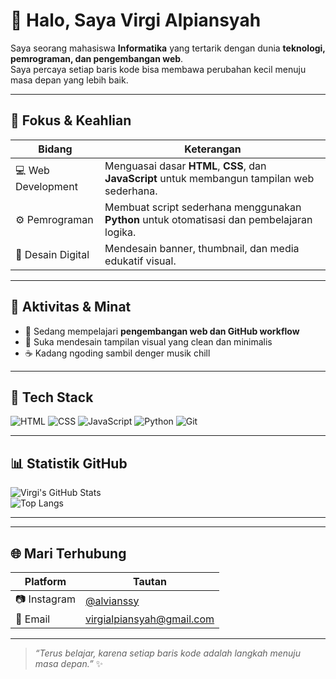 # 👋 Halo, Saya Virgi Alpiansyah  

Saya seorang mahasiswa **Informatika** yang tertarik dengan dunia **teknologi, pemrograman, dan pengembangan web**.  
Saya percaya setiap baris kode bisa membawa perubahan kecil menuju masa depan yang lebih baik.  

---

## 🎯 Fokus & Keahlian  

| Bidang | Keterangan |
|--------|-------------|
| 💻 Web Development | Menguasai dasar **HTML**, **CSS**, dan **JavaScript** untuk membangun tampilan web sederhana. |
| ⚙️ Pemrograman | Membuat script sederhana menggunakan **Python** untuk otomatisasi dan pembelajaran logika. |
| 🎨 Desain Digital | Mendesain banner, thumbnail, dan media edukatif visual. |

---

## 🌱 Aktivitas & Minat  

- 🔧 Sedang mempelajari **pengembangan web dan GitHub workflow**   
- 🎨 Suka mendesain tampilan visual yang clean dan minimalis  
- ☕ Kadang ngoding sambil denger musik chill  

---

## 🧰 Tech Stack  

![HTML](https://img.shields.io/badge/HTML5-E34F26?style=for-the-badge&logo=html5&logoColor=white)
![CSS](https://img.shields.io/badge/CSS3-1572B6?style=for-the-badge&logo=css3&logoColor=white)
![JavaScript](https://img.shields.io/badge/JavaScript-F7DF1E?style=for-the-badge&logo=javascript&logoColor=black)
![Python](https://img.shields.io/badge/Python-3776AB?style=for-the-badge&logo=python&logoColor=white)
![Git](https://img.shields.io/badge/Git-F05032?style=for-the-badge&logo=git&logoColor=white)

---

## 📊 Statistik GitHub  

![Virgi's GitHub Stats](https://github-readme-stats.vercel.app/api?username=Virgi6ix&show_icons=true&theme=tokyonight)  
![Top Langs](https://github-readme-stats.vercel.app/api/top-langs/?username=Virgi6ix&layout=compact&theme=tokyonight)

---

---

## 🌐 Mari Terhubung  

| Platform | Tautan |
|-----------|--------|
| 📷 Instagram | [@alvianssy](https://www.instagram.com/alvianssy) |
| 📧 Email | virgialpiansyah@gmail.com |

---

> _“Terus belajar, karena setiap baris kode adalah langkah menuju masa depan.”_ ✨
